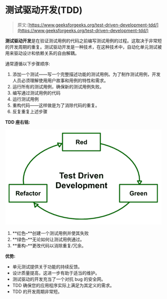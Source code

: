 # 测试驱动开发(TDD)

> 原文:[https://www.geeksforgeeks.org/test-driven-development-tdd/](https://www.geeksforgeeks.org/test-driven-development-tdd/)

**测试驱动开发**是在验证测试用例的代码之前编写测试用例的过程。这取决于非常短的开发周期的重复。测试驱动开发是一种技术，在这种技术中，自动化单元测试被用来驱动设计和依赖关系的自由解耦。

通常遵循以下步骤顺序:

1.  添加一个测试——写一个完整描述功能的测试用例。为了制作测试用例，开发人员必须理解使用用户故事和用例的特性和需求。
2.  运行所有的测试用例，确保新的测试用例失败。
3.  编写通过测试用例的代码
4.  运行测试用例
5.  重构代码——这样做是为了消除代码的重复。
6.  反复重复上述步骤

**TDD 座右铭:**

![](img/63f06bbcc061cc13e9623ae7eedbff36.png)

1.  **红色–**创建一个测试用例并使其失败
2.  **绿色–**无论如何让测试用例通过。
3.  **重构–**更改代码以消除重复/冗余。

**优势:**

*   单元测试提供关于功能的持续反馈。
*   设计质量提高，这进一步有助于适当的维护。
*   测试驱动的开发充当了一个对抗 bug 的安全网。
*   TDD 确保您的应用程序实际上满足为其定义的需求。
*   TDD 的开发周期非常短。